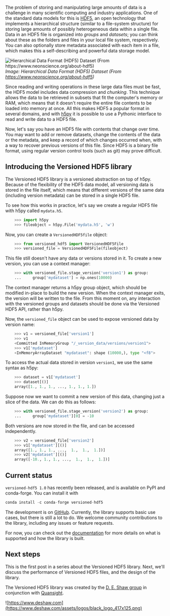 <!--
.. title: Introducing Versioned HDF5
.. slug: introducing-versioned-hdf5
.. date: 2020-08-12 14:37:29 UTC-05:00
.. tags: 
.. category: 
.. link: 
.. description: 
.. type: text
-->


The problem of storing and manipulating large amounts of data is a challenge in many scientific computing and industry applications. One of the standard data models for this is [HDF5](https://support.hdfgroup.org/HDF5/whatishdf5.html), an open technology that implements a hierarchical structure (similar to a file-system structure) for storing large amounts of possibly heterogeneous data within a single file. Data in an HDF5 file is organized into *groups* and *datasets*; you can think about these as the folders and files in your local file system, respectively. You can also optionally store metadata associated with each item in a file, which makes this a self-describing and powerful data storage model.

![Hierarchical Data Format (HDF5) Dataset (From https://www.neonscience.org/about-hdf5)](https://www.neonscience.org/sites/default/files/images/HDF5/hdf5_structure4.jpg)
*Image: Hierarchical Data Format (HDF5) Dataset (From https://www.neonscience.org/about-hdf5)*

Since reading and writing operations in these large data files must be fast, the HDF5 model includes data compression and *chunking*. This technique allows the data to be retrieved in subsets that fit the computer's memory or RAM, which means that it doesn't require the entire file contents to be loaded into memory at once. All this makes HDF5 a popular format in several domains, and with [h5py](https://www.h5py.org) it is possible to use a Pythonic interface to read and write data to a HDF5 file. 

Now, let's say you have an HDF5 file with contents that change over time. You may want to add or remove datasets, change the contents of the data or the metadata, and keep a record of which changes occurred when, with a way to recover previous versions of this file. Since HDF5 is a binary file format, using regular version control tools (such as git) may prove difficult. 

Introducing the Versioned HDF5 library 
--------------------------------------

The Versioned HDF5 library is a versioned abstraction on top of h5py. Because of the flexibility of the HDF5 data model, all versioning data is stored in the file itself, which means that different versions of the same data (including version metadata) can be stored in a single HDF5 file. 

To see how this works in practice, let's say we create a regular HDF5 file with h5py called `mydata.h5`.

```py
    >>> import h5py
    >>> fileobject = h5py.File('mydata.h5', 'w')
```

Now, you can create a `VersionedHDF5file` object:

```py
    >>> from versioned_hdf5 import VersionedHDF5File
    >>> versioned_file = VersionedHDF5File(fileobject)
```

This file still doesn't have any data or versions stored in it. To create a new version, you can use a context manager:

```py
    >>> with versioned_file.stage_version('version1') as group:
    ...     group['mydataset'] = np.ones(10000)
```

The context manager returns a h5py group object, which should be modified in-place to build the new version. When the context manager exits, the version will be written to the file. From this moment on, any interaction with the versioned groups and datasets should be done via the Versioned HDF5 API, rather than h5py.

Now, the `versioned_file` object can be used to expose versioned data by version name:

```py
    >>> v1 = versioned_file['version1']
    >>> v1
    <Committed InMemoryGroup "/_version_data/versions/version1">
    >>> v1['mydataset']
    <InMemoryArrayDataset "mydataset": shape (10000,), type "<f8">
```

To access the actual data stored in version `version1`, we use the same syntax as h5py:

```py
    >>> dataset = v1['mydataset']
    >>> dataset[()]
    array([1., 1., 1., ..., 1., 1., 1.])
```

Suppose now we want to commit a new version of this data, changing just a slice of the data. We can do this as follows:

```py
    >>> with versioned_file.stage_version('version2') as group:
    ...     group['mydataset'][0] = -10
```

Both versions are now stored in the file, and can be accessed independently.

```py
    >>> v2 = versioned_file['version2']
    >>> v1['mydataset'][()]
    array([1., 1., 1., ...,  1.,  1.,  1.])]
    >>> v2['mydataset'][()]
    array([-10., 1., 1., ...,  1.,  1.,  1.])]
```


Current status
--------------

`versioned-hdf5 1.0` has recently been released, and is available on PyPI and conda-forge. You can install it with

```py
conda install -c conda-forge versioned-hdf5
```

The development is on [GitHub](https://github.com/deshaw/versioned-hdf5). Currently, the library supports basic use cases, but there is still a lot to do. We welcome community contributions to the library, including any issues or feature requests. 

For now, you can check out the [documentation](https://deshaw.github.io/versioned-hdf5/) for more details on what is supported and how the library is built.

Next steps
----------

This is the first post in a series about the Versioned HDF5 library. Next, we'll discuss the performance of Versioned HDF5 files, and the design of the library.

The Versioned HDF5 library was created by the [D. E. Shaw group](https://www.deshaw.com/) in conjunction with [Quansight](https://www.quansight.com/).

![https://www.deshaw.com](https://www.deshaw.com/assets/logos/black_logo_417x125.png)

